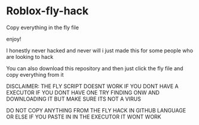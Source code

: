 # Roblox-fly-hack

Copy everything in the fly file

enjoy!

I honestly never hacked and never will i just made this for some people who are looking to hack

You can also download this repository and then just click the fly file and copy everything from it


DISCLAIMER: THE FLY SCRIPT DOESNT WORK IF YOU DONT HAVE A EXECUTOR IF YOU DONT HAVE ONE TRY FINDING ONW AND DOWNLOADING IT BUT MAKE SURE ITS NOT A VIRUS


DO NOT COPY ANYTHING FROM THE FLY HACK IN GITHUB LANGUAGE OR ELSE IF YOU PASTE IN IN THE EXECUTOR IT WONT WORK
